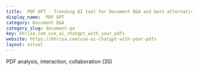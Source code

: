 ```yaml
---
title:  PDF GPT - Trending AI tool for Document Q&A and best alternatives
display_name:  PDF GPT
category: Document Q&A
category_slug: document-qa
key: khrisa_com_use_ai_chatgpt_with_your_pdfs
website: https://khrisa.com/use-ai-chatgpt-with-your-pdfs
layout: aitool
---
```


PDF analysis, interaction, collaboration (35)
